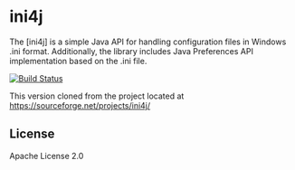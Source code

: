 # ini4j

The [ini4j] is a simple Java API for handling configuration files in Windows .ini format. Additionally, the library includes Java Preferences API implementation based on the .ini file.

[![Build Status](https://travis-ci.org/facebook/ini4j.svg)](https://travis-ci.org/facebook/ini4j)

This version cloned from the project located at https://sourceforge.net/projects/ini4j/

## License

Apache License 2.0

